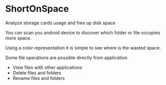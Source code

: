 ShortOnSpace
============

Analyze storage cards usage and free up disk space

You can scan you android device to discover which folder or file occupies more space.

Using a color representation it is simple to see where is the wasted space.

Some file operations are possible directly from application

- View files with other applications
- Delete files and folders
- Rename files and folders